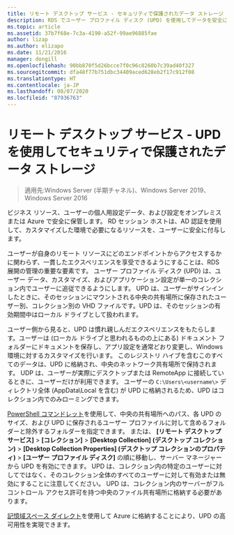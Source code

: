 ```yaml
---
title: リモート デスクトップ サービス - セキュリティで保護されたデータ ストレージ
description: RDS でユーザー プロファイル ディスク (UPD) を使用してデータを安全に格納するための計画情報。
ms.topic: article
ms.assetid: 37b7f68e-7c3a-4190-a52f-99ae96885fae
author: lizap
ms.author: elizapo
ms.date: 11/21/2016
manager: dongill
ms.openlocfilehash: 90bb870f5d26bcce7f0c96c8260b7c39ad40f327
ms.sourcegitcommit: dfa48f77b751dbc34409aced628eb2f17c912f08
ms.translationtype: HT
ms.contentlocale: ja-JP
ms.lasthandoff: 08/07/2020
ms.locfileid: "87936763"
---
```

# <a name="remote-desktop-services---secure-data-storage-with-upds"></a>リモート デスクトップ サービス - UPD を使用してセキュリティで保護されたデータ ストレージ

>適用先:Windows Server (半期チャネル)、Windows Server 2019、Windows Server 2016

ビジネス リソース、ユーザーの個人用設定データ、および設定をオンプレミスまたは Azure で安全に保管します。 RD セッション ホストは、AD 認証を使用して、カスタマイズした環境で必要になるリソースを、ユーザーに安全に付与します。

ユーザーが自身のリモート リソースにどのエンドポイントからアクセスするかに関わらず、一貫したエクスペリエンスを享受できるようにすることは、RDS 展開の管理の重要な要素です。 ユーザー プロファイル ディスク (UPD) は、ユーザー データ、カスタマイズ、およびアプリケーション設定が単一のコレクション内でユーザーに追従できるようにします。 UPD は、ユーザーがサインインしたときに、そのセッションにマウントされる中央の共有場所に保存されたユーザー別、コレクション別の VHD ファイルです。UPD は、そのセッションの有効期間中はローカル ドライブとして扱われます。

ユーザー側から見ると、UPD は慣れ親しんだエクスペリエンスをもたらします。ユーザーは (ローカル ドライブと思われるものの上にある) ドキュメント フォルダーにドキュメントを保存し、アプリ設定を通常どおり変更し、Windows 環境に対するカスタマイズを行います。 このレジストリ ハイブを含むこのすべてのデータは、UPD に格納され、中央のネットワーク共有場所で保持されます。 UDP は、ユーザーが実際にデスクトップまたは RemoteApp に接続しているときに、ユーザーだけが利用できます。 ユーザーの `C:\Users\<username\>` ディレクトリ全体 (AppData\Local を含む) が UPD に格納されるため、UPD はコレクション内でのみローミングできます。

[PowerShell コマンドレット](/archive/blogs/mniehaus/windows-10-1607-keeping-apps-from-coming-back-when-deploying-the-feature-update)を使用して、中央の共有場所へのパス、各 UPD のサイズ、および UPD に保存されるユーザー プロファイルに対して含めるフォルダーと除外するフォルダーを指定できます。 または、 **[リモート デスクトップ サービス]**  >  **[コレクション]**  >  **[Desktop Collection] (デスクトップ コレクション)**  >  **[Desktop Collection Properties] (デスクトップ コレクションのプロパティ)**  >  **[ユーザー プロファイル ディスク]** の順に移動し、サーバー マネージャーから UPD を有効にできます。 UPD は、コレクション内の特定のユーザーに対してではなく、そのコレクション全体のすべてのユーザーに対して有効または無効にすることに注意してください。 UPD は、コレクション内のサーバーがフル コントロール アクセス許可を持つ中央のファイル共有場所に格納する必要があります。

[記憶域スペース ダイレクト](rds-storage-spaces-direct-deployment.md)を使用して Azure に格納することにより、UPD の高可用性を実現できます。
